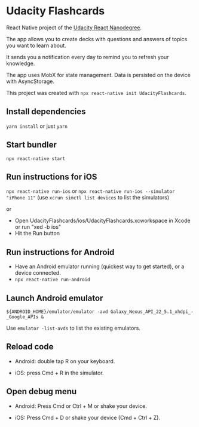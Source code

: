 # Udacity Flashcards

React Native project of the [Udacity React Nanodegree](https://www.udacity.com/course/react-nanodegree--nd019).

The app allows you to create decks with questions and answers of topics you want to learn about.

It sends you a notification every day to remind you to refresh your knowledge.

The app uses MobX for state management. Data is persisted on the device with AsyncStorage.

This project was created with `npx react-native init UdacityFlashcards`.

## Install dependencies

`yarn install` or just `yarn`

## Start bundler

`npx react-native start`

## Run instructions for iOS

`npx react-native run-ios` or `npx react-native run-ios --simulator "iPhone 11"` (use `xcrun simctl list devices` to list the simulators)

or
- Open UdacityFlashcards/ios/UdacityFlashcards.xcworkspace in Xcode or run "xed -b ios"
- Hit the Run button

## Run instructions for Android

- Have an Android emulator running (quickest way to get started), or a device connected.
- `npx react-native run-android`

## Launch Android emulator

`${ANDROID_HOME}/emulator/emulator -avd Galaxy_Nexus_API_22_5.1_xhdpi_-_Google_APIs &`

Use `emulator -list-avds` to list the existing emulators.

## Reload code

- Android: double tap R on your keyboard.

- iOS: press Cmd + R in the simulator.

## Open debug menu

- Android: Press Cmd or Ctrl + M or shake your device.

- iOS: Press Cmd + D or shake your device (Cmd + Ctrl + Z).
